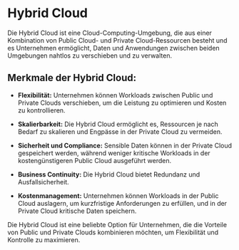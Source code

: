 # Hybrid Cloud

Die Hybrid Cloud ist eine Cloud-Computing-Umgebung, die aus einer Kombination von Public Cloud- und Private Cloud-Ressourcen besteht und es Unternehmen ermöglicht, Daten und Anwendungen zwischen beiden Umgebungen nahtlos zu verschieben und zu verwalten.

## Merkmale der Hybrid Cloud:

- **Flexibilität:** Unternehmen können Workloads zwischen Public und Private Clouds verschieben, um die Leistung zu optimieren und Kosten zu kontrollieren.

- **Skalierbarkeit:** Die Hybrid Cloud ermöglicht es, Ressourcen je nach Bedarf zu skalieren und Engpässe in der Private Cloud zu vermeiden.

- **Sicherheit und Compliance:** Sensible Daten können in der Private Cloud gespeichert werden, während weniger kritische Workloads in der kostengünstigeren Public Cloud ausgeführt werden.

- **Business Continuity:** Die Hybrid Cloud bietet Redundanz und Ausfallsicherheit.

- **Kostenmanagement:** Unternehmen können Workloads in der Public Cloud auslagern, um kurzfristige Anforderungen zu erfüllen, und in der Private Cloud kritische Daten speichern.

Die Hybrid Cloud ist eine beliebte Option für Unternehmen, die die Vorteile von Public und Private Clouds kombinieren möchten, um Flexibilität und Kontrolle zu maximieren.
